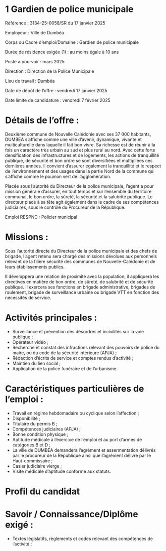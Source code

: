 # 1 Gardien de police municipale

Référence : 3134-25-0058/SR du 17 janvier 2025

Employeur : Ville de Dumbéa

Corps ou Cadre d’emploi/Domaine : Gardien de police municipale

Durée de résidence exigée (1) : au moins égale à 10 ans

Poste à pourvoir : mars 2025

Direction : Direction de la Police Municipale

Lieu de travail : Dumbéa

Date de dépôt de l’offre : vendredi 17 janvier 2025

Date limite de candidature : vendredi 7 février 2025

# Détails de l’offre :

Deuxième commune de Nouvelle Calédonie avec ses 37 000 habitants, DUMBEA s’affiche comme une ville d’avenir, dynamique, vivante et multiculturelle dans laquelle il fait bon vivre. Sa richesse est de réunir à la fois un caractère très urbain au sud et plus rural au nord. Avec cette forte densification des infrastructures et de logements, les actions de tranquillité publique, de sécurité et bon ordre se sont diversifiées et multipliées ces dernières années. Il convient d’assurer également la tranquillité et le respect de l’environnement et des usages dans la partie Nord de la commune qui s’affiche comme le poumon vert de l’agglomération.

Placée sous l’autorité du Directeur de la police municipale, l’agent a pour mission générale d’assurer, en tout temps et sur l’ensemble du territoire communal, le bon ordre, la sûreté, la sécurité et la salubrité publique. Le directeur placé à sa tête agit également dans le cadre de ses compétences judiciaires, sous le contrôle du Procureur de la République.

Emploi RESPNC : Policier municipal

# Missions :

Sous l’autorité directe du Directeur de la police municipale et des chefs de brigade, l’agent retenu sera chargé des missions dévolues aux personnels relevant de la filière sécurité des communes de Nouvelle-Calédonie et de leurs établissements publics.

Il développera une relation de proximité avec la population, il appliquera les directives en matière de bon ordre, de sûreté, de salubrité et de sécurité publique. Il exercera ses fonctions en brigade administrative, brigades de roulement, brigade de surveillance urbaine ou brigade VTT en fonction des nécessités de service.

# Activités principales :

- Surveillance et prévention des désordres et incivilités sur la voie publique ;
- Opérateur vidéo ;
- Recherche et constat des infractions relevant des pouvoirs de police du maire, ou du code de la sécurité intérieure (APJA) ;
- Rédaction d’écrits de service et comptes rendus d’activité ;
- Maintien du lien social ;
- Application de la police funéraire et de l’urbanisme.

# Caractéristiques particulières de l’emploi :

- Travail en régime hebdomadaire ou cyclique selon l’affection ;
- Disponibilité ;
- Titulaire du permis B ;
- Compétences judiciaires (APJA) ;
- Bonne condition physique ;
- Aptitude médicale à l’exercice de l’emploi et au port d’armes de catégories B et D ;
- La ville de DUMBEA demandera l’agrément et assermentation délivrés par le procureur de la République ainsi que l’agrément délivré par le Haut-commissaire ;
- Casier judiciaire vierge ;
- Visite médicale d’aptitude conforme aux statuts.

# Profil du candidat

# Savoir / Connaissance/Diplôme exigé :

- Textes législatifs, règlements et codes relevant des compétences de l’activité ;